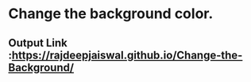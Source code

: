 # Change the background color.

## Output Link :https://rajdeepjaiswal.github.io/Change-the-Background/
